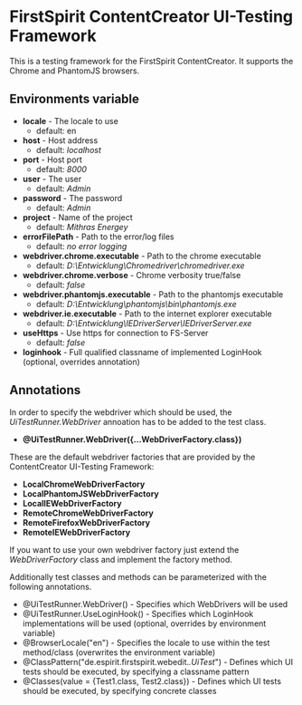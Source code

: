 # FirstSpirit ContentCreator UI-Testing Framework

This is a testing framework for the FirstSpirit ContentCreator. It supports the Chrome and PhantomJS browsers.

## Environments variable

* **locale** - The locale to use
    * default: en
* **host** - Host address
    * default: *localhost*
* **port** - Host port
    * default: *8000*
* **user** - The user
    * default: *Admin*
* **password** - The password
    * default: *Admin*
* **project** - Name of the project
    * default: *Mithras Energey*
* **errorFilePath** - Path to the error/log files
    * default: *no error logging*
* **webdriver.chrome.executable** - Path to the chrome executable
    * default: *D:\Entwicklung\Chromedriver\chromedriver.exe*
* **webdriver.chrome.verbose** - Chrome verbosity true/false
    * default: *false*
* **webdriver.phantomjs.executable** - Path to the phantomjs executable
    * default: *D:\Entwicklung\phantomjs\bin\phantomjs.exe*
* **webdriver.ie.executable** - Path to the internet explorer executable
    * default: *D:\Entwicklung\IEDriverServer\IEDriverServer.exe*
* **useHttps** - Use https for connection to FS-Server
    * default: *false*
* **loginhook** - Full qualified classname of implemented LoginHook (optional, overrides annotation)
    
## Annotations

In order to specify the webdriver which should be used, the *UiTestRunner.WebDriver* annoation has to be added to the test class.

* **@UiTestRunner.WebDriver({...WebDriverFactory.class})**

These are the default webdriver factories that are provided by the ContentCreator UI-Testing Framework:

* **LocalChromeWebDriverFactory**
* **LocalPhantomJSWebDriverFactory**
* **LocalIEWebDriverFactory**
* **RemoteChromeWebDriverFactory**
* **RemoteFirefoxWebDriverFactory**
* **RemoteIEWebDriverFactory**

If you want to use your own webdriver factory just extend the *WebDriverFactory* class and implement the factory method.

Additionally test classes and methods can be parameterized with the following annotations.

* @UiTestRunner.WebDriver() - Specifies which WebDrivers will be used
* @UiTestRunner.UseLoginHook() - Specifies which LoginHook implementations will be used (optional, overrides by environment variable)
* @BrowserLocale("en") - Specifies the locale to use within the test method/class (overwrites the environment variable)
* @ClassPattern("de.espirit.firstspirit.webedit.*.UiTest*") - Defines which UI tests should be executed, by specifying a classname pattern
* @Classes(value = {Test1.class, Test2.class}) - Defines which UI tests should be executed, by specifying concrete classes

